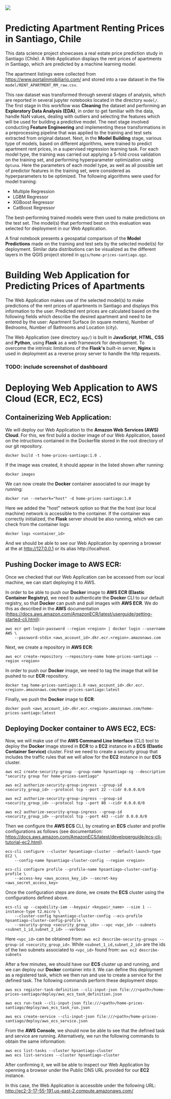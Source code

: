 ![](server/artifacts/santiago.jpg)

# Predicting Apartment Renting Prices in Santiago, Chile

This data science project showcases a real estate price prediction study in Santiago (Chile). 
A Web Application displays the rent prices of apartments in Santiago, which are predicted 
by a machine learning model. 

The apartment listings were collected from https://www.portalinmobiliario.com/ 
and stored into a raw dataset in the file `model/RENT_APARTMENT_RM_raw.csv`. 

This raw dataset was transformed through several stages of analysis, which are reported in several
jupyter notebooks located in the directory `model/`.
The first stage in this workflow was **Cleaning** the dataset and performing an **Exploratory Data Analysis (EDA)**, 
in order to get familiar with the data, handle NaN values, dealing with outliers and selecting the features which will be used 
for building a predictive model.
The next stage involved conducting **Feature Engineering** and implementing these transformations in a preprocessing pipeline
that was applied to the training and test sets extracted from original dataset.
Next, in the **Model Building** stage, various type of models, based on different algorithms, were trained to predict apartment 
rent prices, in a supervised regression learning task.
For each model type, the training was carried out applying a 5-fold cross validation on the training set, and performing 
hyperparameter optimization using `Optuna`.
Here the parameters of each model type, as well as all possible set of predictor features in the training set, were considered as 
hyperparameters to be optimized.
The following algorithms were used for model training:

- Multiple Regression
- LGBM Regressor
- XGBoost Regressor
- CatBoost Regressor

The best-performing trained models were then used to make predictions on the test set.
The model(s) that performed best on this evaluation was selected for deployment in our Web Application.

A final notebook presents a geospatial comparison of the **Model Predictions** made 
on the training and test sets by the selected model(s) for deployment.
Similar data distributions can be visualized as the different layers in the QGIS project 
stored in `qgis/home-prices-santiago.qgz`.

# Building Web Application for Predicting Prices of Apartments

The Web Application makes use of the selected model(s) to make predictions of the rent prices of 
apartments in Santiago and displays this information to the user.
Predicted rent prices are calculated based on the following fields which describe the desired apartment 
and need to be entered by the user: 
Apartment Surface (in square meters), Number of Bedrooms, Number of Bathrooms and Location (city).

The Web Application (see directory `app/`) is built in **JavaScript**, **HTML**, **CSS** and **Python**, using **Flask** 
as a web framework for development.
To overcome the intrinsic limitations of the **Flask's** built-in server, **Nginx** is used in deployment as a reverse proxy server 
to handle the http requests.

### TODO: include screenshot of dashboard

# Deploying Web Application to AWS Cloud (ECR, EC2, ECS)

## Containerizing Web Application:

We will deploy our Web Application to the **Amazon Web Services (AWS) Cloud**.
For this, we first build a docker image of our Web Application, based on the intructions 
contained in the Dockerfile stored in the root directory of our git repository.

```
docker build -t home-prices-santiago:1.0 .
```

If the image was created, it should appear in the listed shown after running:

```
docker images
```

We can now create the **Docker** container associated to our image by running:

```
docker run --network="host" -d home-prices-santiago:1.0
```

Here we added the "host" network option so that the the host (our local machine) network is 
accessible to the container.
If the container was correctly initialized, the **Flask** server should be also running,
which we can check from the container logs:

```
docker logs <container_id>
```

And we should be able to see our Web Application by openning a browser at the at http://127.0.0.1 
or its alias http://localhost.

## Pushing Docker image to AWS ECR:

Once we checked that our Web Application can be accessed from our local machine, we can start deploying it to AWS. 

In order to be able to push our **Docker** image to **AWS ECR (Elastic Container Registry)**, we need 
to authenticate the **Docker** CLI to our default registry, so that **Docker** can push and pull images with **AWS ECR**.
We do this as described in the **AWS** documentation (https://docs.aws.amazon.com/AmazonECR/latest/userguide/getting-started-cli.html):

```
aws ecr get-login-password --region <region> | docker login --username AWS \
    --password-stdin <aws_account_id>.dkr.ecr.<region>.amazonaws.com
```

Next, we create a repository in **AWS ECR**:

```
aws ecr create-repository --repository-name home-prices-santiago --region <region>
```

In order to push our **Docker** image, we need to tag the image that will be pushed to our **ECR** repository.

```
docker tag home-prices-santiago:1.0 <aws_account_id>.dkr.ecr.<region>.amazonaws.com/home-prices-santiago:latest
```

Finally, we push the **Docker** image to **ECR**:

```
docker push <aws_account_id>.dkr.ecr.<region>.amazonaws.com/home-prices-santiago:latest
```

## Deploying Docker container to AWS EC2, ECS:

Now, we will make use of the **AWS Command Line Interface** (CLI) tool to deploy the **Docker** image stored in **ECR** 
to a **EC2** instance in a **ECS (Elastic Container Service)** cluster.
First we need to create a security group that includes the traffic rules that we will allow for the **EC2** instance in 
our **ECS** cluster.

```
aws ec2 create-security-group --group-name hpsantiago-sg --description "security group for home-prices-santiago"

aws ec2 authorize-security-group-ingress --group-id <security_group_id> --protocol tcp --port 22 --cidr 0.0.0.0/0

aws ec2 authorize-security-group-ingress --group-id <security_group_id> --protocol tcp --port 80 --cidr 0.0.0.0/0

aws ec2 authorize-security-group-ingress --group-id <security_group_id> --protocol tcp --port 443 --cidr 0.0.0.0/0

```

Then we configure the **AWS ECS** CLI, by creating an **ECS** cluster and profile configurations as follows
(see documentation: https://docs.aws.amazon.com/AmazonECS/latest/developerguide/ecs-cli-tutorial-ec2.html).

```
ecs-cli configure --cluster hpsantiago-cluster --default-launch-type EC2 \
    --config-name hpsantiago-cluster-config --region <region>
```

```
ecs-cli configure profile --profile-name hpsantiago-cluster-config-profile \
    --access-key <aws_access_key_id> --secret-key <aws_secret_access_key>
```

Once the configuration steps are done, we create the **ECS** cluster using the configurations defined above.

```
ecs-cli up --capability-iam --keypair <keypair_name> --size 1 --instance-type t2.micro \
    --cluster-config hpsantiago-cluster-config --ecs-profile hpsantiago-cluster-config-profile \
    --security-group <security_group_ids> --vpc <vpc_id> --subnets <subnet_1_id,subnet_2_id> --verbose
```

Here `<vpc_id>` can be obtained from: `aws ec2 describe-security-groups --group-id <security_group_id>`.
While `<subnet_1_id,subnet_2_id>` are the ids of the two subnets associated to `<vpc_id>` found from:
`aws ec2 describe-subnets` 

After a few minutes, we should have our **ECS** cluster up and running, and we can deploy our **Docker** container into it.
We can define this deployment as a registered task, which we then run and use to create a service for the defined task.
The following commands perform these deployment steps:

```
aws ecs register-task-definition --cli-input-json file:///<path>/home-prices-santiago/deploy/aws_ecs_task_definition.json

aws ecs run-task --cli-input-json file:///<path>/home-prices-santiago/deploy/aws_ecs_task_run.json

aws ecs create-service --cli-input-json file:///<path>/home-prices-santiago/deploy/aws_ecs_service.json
```

From the **AWS Console**, we should now be able to see that the defined task and service are running.
Alternatively, we run the following commands to obtain the same information:

```
aws ecs list-tasks --cluster hpsantiago-cluster
aws ecs list-services --cluster hpsantiago-cluster
```

After confirming it, we will be able to inspect our Web Application by openning a browser under the Public DNS URL provided 
for our **EC2** instance.

In this case, the Web Application is accessible under the following URL:
http://ec2-3-17-55-191.us-east-2.compute.amazonaws.com/
